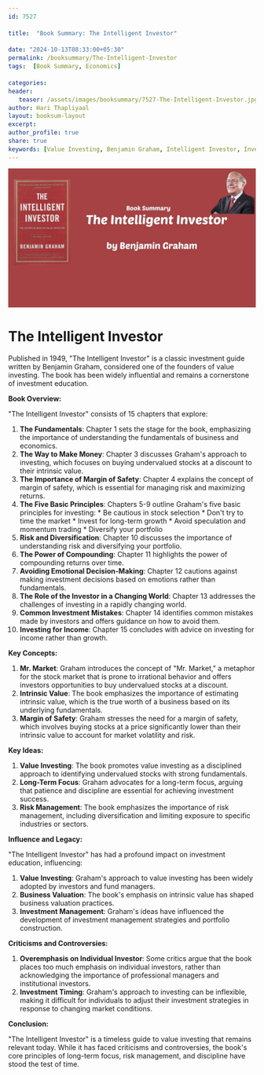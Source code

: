 ```yaml
---    
id: 7527    
  
title:  "Book Summary: The Intelligent Investor"       

date: "2024-10-13T08:33:00+05:30"    
permalink: /booksummary/The-Intelligent-Investor     
tags:  [Book Summary, Economics]     
    
categories:    
header:    
   teaser: /assets/images/booksummary/7527-The-Intelligent-Investor.jpg    
author: Hari Thapliyaal    
layout: booksum-layout    
excerpt:    
author_profile: true    
share: true    
keywords: [Value Investing, Benjamin Graham, Intelligent Investor, Investment Guide, Stock Market, Risk Management, Diversification, Compounding Returns, Emotional Decision-Making, Long-term Growth, Margin of Safety, Speculation, Momentum Trading]
---    
```

    
![Book Summary: The-Intelligent-Investor](/assets/images/booksummary/7527-The-Intelligent-Investor.jpg) 

# The Intelligent Investor
   
Published in 1949, "The Intelligent Investor" is a classic investment guide written by Benjamin Graham, considered one of the founders of value investing. The book has been widely influential and remains a cornerstone of investment education.   
   
**Book Overview:**
   
"The Intelligent Investor" consists of 15 chapters that explore:

1. **The Fundamentals**: Chapter 1 sets the stage for the book, emphasizing the importance of understanding the fundamentals of business and economics.
2. **The Way to Make Money**: Chapter 3 discusses Graham's approach to investing, which focuses on buying undervalued stocks at a discount to their intrinsic value.
3. **The Importance of Margin of Safety**: Chapter 4 explains the concept of margin of safety, which is essential for managing risk and maximizing returns.
4. **The Five Basic Principles**: Chapters 5-9 outline Graham's five basic principles for investing:
        * Be cautious in stock selection
        * Don't try to time the market
        * Invest for long-term growth
        * Avoid speculation and momentum trading
        * Diversify your portfolio
5. **Risk and Diversification**: Chapter 10 discusses the importance of understanding risk and diversifying your portfolio.
6. **The Power of Compounding**: Chapter 11 highlights the power of compounding returns over time.
7. **Avoiding Emotional Decision-Making**: Chapter 12 cautions against making investment decisions based on emotions rather than fundamentals.
8. **The Role of the Investor in a Changing World**: Chapter 13 addresses the challenges of investing in a rapidly changing world.
9. **Common Investment Mistakes**: Chapter 14 identifies common mistakes made by investors and offers guidance on how to avoid them.
10. **Investing for Income**: Chapter 15 concludes with advice on investing for income rather than growth.

**Key Concepts:**

1. **Mr. Market**: Graham introduces the concept of "Mr. Market," a metaphor for the stock market that is prone to irrational behavior and offers investors opportunities to buy undervalued stocks at a discount.
2. **Intrinsic Value**: The book emphasizes the importance of estimating intrinsic value, which is the true worth of a business based on its underlying fundamentals.
3. **Margin of Safety**: Graham stresses the need for a margin of safety, which involves buying stocks at a price significantly lower than their intrinsic value to account for market volatility and risk.

**Key Ideas:**

1. **Value Investing**: The book promotes value investing as a disciplined approach to identifying undervalued stocks with strong fundamentals.
2. **Long-Term Focus**: Graham advocates for a long-term focus, arguing that patience and discipline are essential for achieving investment success.
3. **Risk Management**: The book emphasizes the importance of risk management, including diversification and limiting exposure to specific industries or sectors.

**Influence and Legacy:**

"The Intelligent Investor" has had a profound impact on investment education, influencing:

1. **Value Investing**: Graham's approach to value investing has been widely adopted by investors and fund managers.
2. **Business Valuation**: The book's emphasis on intrinsic value has shaped business valuation practices.
3. **Investment Management**: Graham's ideas have influenced the development of investment management strategies and portfolio construction.

**Criticisms and Controversies:**

1. **Overemphasis on Individual Investor**: Some critics argue that the book places too much emphasis on individual investors, rather than acknowledging the importance of professional managers and institutional investors.
2. **Investment Timing**: Graham's approach to investing can be inflexible, making it difficult for individuals to adjust their investment strategies in response to changing market conditions.

**Conclusion:**

"The Intelligent Investor" is a timeless guide to value investing that remains relevant today. While it has faced criticisms and controversies, the book's core principles of long-term focus, risk management, and discipline have stood the test of time.

